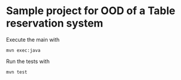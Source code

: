# Sample project for OOD of a Table reservation system

Execute the main with 
```
mvn exec:java
```

Run the tests with
```
mvn test
```
